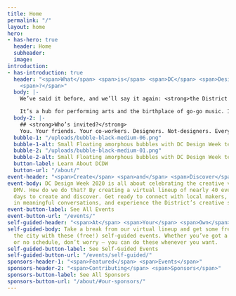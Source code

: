 ```yaml
---
title: Home
permalink: "/"
layout: home
hero:
- has-hero: true
  header: Home
  subheader: 
  image: 
introduction:
- has-introduction: true
  header: "<span>What</span> <span>is</span> <span>DC</span> <span>Design</span> <span>Week</span>
    <span>?</span>"
  body: |-
    We’ve said it before, and we’ll say it again: <strong>the District is more than just politics</strong>.

    It’s a hub for performing arts and the birthplace of go-go music. It’s full of art and artists. It’s the diverse city that gives us energy and perspective. <strong>We’re here to remind everyone that the DMV is full of people who possess that creative magic that leaves us all inspired</strong>.
  body-2: |-
    ## <strong>Who’s invited?</strong>
    You. Your friends. Your co-workers. Designers. Not-designers. Everything-in-between. <strong>Anyone and everyone is welcome</strong>. We’re celebrating the creative voices of the DMV, and we want you to join us.
  bubble-1: "/uploads/bubble-black-medium-06.png"
  bubble-1-alt: Small Floating amorphous bubbles with DC Design Week text inside
  bubble-2: "/uploads/bubble-black-medium-01.png"
  bubble-2-alt: Small Floating amorphous bubbles with DC Design Week text inside
  button-label: Learn About DCDW
  button-url: "/about/"
event-header: "<span>Create</span> <span>and</span> <span>Discover</span>"
event-body: DC Design Week 2020 is all about celebrating the creative voices in the
  DMV. How do we do that? By creating a virtual lineup of nearly 40 events over 8
  days to create and discover. Get ready to connect with local makers, Immerse yourself
  in meaningful conversations, and experience the District’s creative spirit.
event-button-label: See All Events
event-button-url: "/events/"
self-guided-header: "<span>At</span> <span>Your</span> <span>Own</span> <span>Pace</span>"
self-guided-body: Take a break from our virtual lineup and get some fresh air by exploring
  the city with these (free!) self-guided events. Whether you’ve got a busy schedule
  or no schedule, don’t worry — you can do these whenever you want.
self-guided-button-label: See Self-Guided Events
self-guided-button-url: "/events/self-guided/"
sponsors-header-1: "<span>Featured</span> <span>Events</span>"
sponsors-header-2: "<span>Contributing</span> <span>Sponsors</span>"
sponsors-button-label: See All Sponsors
sponsors-button-url: "/about/#our-sponsors/"
---
```


